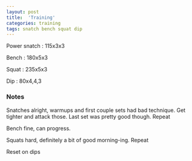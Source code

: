 ```yaml
---
layout: post
title:  'Training'
categories: training
tags: snatch bench squat dip
---
```


Power snatch :   115x3x3

Bench   :   180x5x3

Squat   :   235x5x3

Dip     :   80x4,4,3

### Notes

Snatches alright, warmups and first couple sets had bad technique. Get tighter and attack those. Last set was pretty good though. Repeat

Bench fine, can progress.

Squats hard, definitely a bit of good morning-ing. Repeat

Reset on dips
